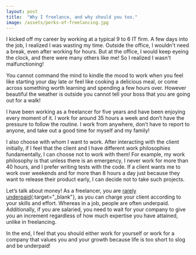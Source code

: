 ```yaml
---
layout: post
title:  "Why I freelance, and why should you too."
image: /assets/perks-of-freelancing.jpg
---
```


I kicked off my career by working at a typical 9 to 6 IT firm. A few days into the job, I realized I was wasting my time. Outside the office, I wouldn't need a break, even after working for hours. But at the office, I would keep eyeing the clock, and there were many others like me! So I realized I wasn't malfunctioning! 

You cannot command the mind to kindle the mood to work when you feel like starting your day late or feel like cooking a delicious meal, or come across something worth learning and spending a few hours over. However beautiful the weather is outside you cannot tell your boss that you are going out for a walk!

I have been working as a freelancer for five years and have been enjoying every moment of it. I work for around 35 hours a week and don’t have the pressure to follow the routine. I work from anywhere, don’t have to report to anyone, and take out a good time for myself and my family!

I also choose with whom I want to work. After interacting with the client initially, if I feel that the client and I have different work philosophies fundamentally, I can choose not to work with them! For example, my work philosophy is that unless there is an emergency, I never work for more than 40 hours, and I prefer writing tests with the code. If a client wants me to work over weekends and for more than 8 hours a day just because they want to release their product early, I can decide not to take such projects.

Let’s talk about money! As a freelancer, you are [rarely underpaid](https://www.businessnewsdaily.com/7959-freelance-pay-rates.html){:target="_blank"}, as you can charge your client according to your skills and effort. Whereas in a job, people are often underpaid. Additionally, if you are salaried, you need to wait for your company to give you an increment regardless of how much expertise you have attained, unlike in freelancing.
 
In the end, I feel that you should either work for yourself or work for a company that values you and your growth because life is too short to slog and be underpaid! 
